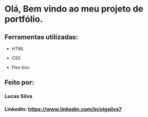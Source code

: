 # Olá, Bem vindo ao meu projeto de portfólio.

## Ferramentas utilizadas:

* HTML

* CSS

* Flex-box

## Feito por:

### Lucas Silva

### Linkedin: https://www.linkedin.com/in/olgsilva7